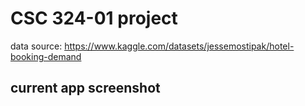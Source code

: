 # CSC 324-01 project
data source:
https://www.kaggle.com/datasets/jessemostipak/hotel-booking-demand
## current app screenshot

